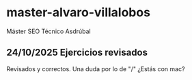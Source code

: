 # master-alvaro-villalobos
Máster SEO Técnico Asdrúbal

## 24/10/2025 Ejercicios revisados
Revisados y correctos. Una duda por lo de "/" ¿Estás con mac?